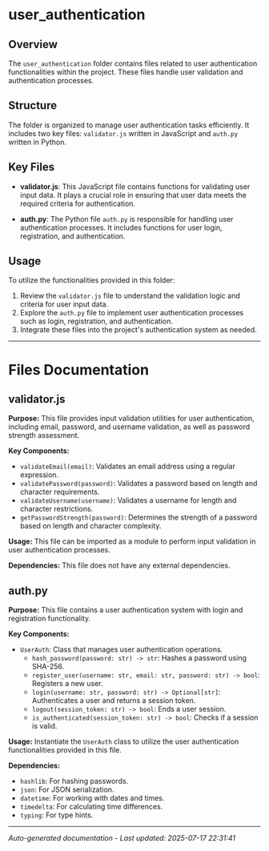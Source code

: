 # user_authentication

## Overview
The `user_authentication` folder contains files related to user authentication functionalities within the project. These files handle user validation and authentication processes.

## Structure
The folder is organized to manage user authentication tasks efficiently. It includes two key files: `validator.js` written in JavaScript and `auth.py` written in Python.

## Key Files
- **validator.js**: This JavaScript file contains functions for validating user input data. It plays a crucial role in ensuring that user data meets the required criteria for authentication.
  
- **auth.py**: The Python file `auth.py` is responsible for handling user authentication processes. It includes functions for user login, registration, and authentication.

## Usage
To utilize the functionalities provided in this folder:
1. Review the `validator.js` file to understand the validation logic and criteria for user input data.
2. Explore the `auth.py` file to implement user authentication processes such as login, registration, and authentication.
3. Integrate these files into the project's authentication system as needed.

---

# Files Documentation

## validator.js

**Purpose:** This file provides input validation utilities for user authentication, including email, password, and username validation, as well as password strength assessment.

**Key Components:**
- `validateEmail(email)`: Validates an email address using a regular expression.
- `validatePassword(password)`: Validates a password based on length and character requirements.
- `validateUsername(username)`: Validates a username for length and character restrictions.
- `getPasswordStrength(password)`: Determines the strength of a password based on length and character complexity.

**Usage:** This file can be imported as a module to perform input validation in user authentication processes.

**Dependencies:** This file does not have any external dependencies.

## auth.py

**Purpose:** This file contains a user authentication system with login and registration functionality.

**Key Components:**
- `UserAuth`: Class that manages user authentication operations.
  - `hash_password(password: str) -> str`: Hashes a password using SHA-256.
  - `register_user(username: str, email: str, password: str) -> bool`: Registers a new user.
  - `login(username: str, password: str) -> Optional[str]`: Authenticates a user and returns a session token.
  - `logout(session_token: str) -> bool`: Ends a user session.
  - `is_authenticated(session_token: str) -> bool`: Checks if a session is valid.

**Usage:** Instantiate the `UserAuth` class to utilize the user authentication functionalities provided in this file.

**Dependencies:**
- `hashlib`: For hashing passwords.
- `json`: For JSON serialization.
- `datetime`: For working with dates and times.
- `timedelta`: For calculating time differences.
- `typing`: For type hints.

---
*Auto-generated documentation - Last updated: 2025-07-17 22:31:41*
